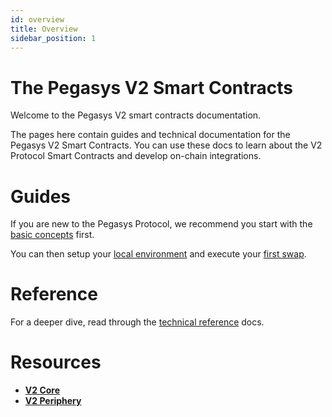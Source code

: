```yaml
---
id: overview
title: Overview
sidebar_position: 1
---
```


# The Pegasys V2 Smart Contracts

Welcome to the Pegasys V2 smart contracts documentation.

The pages here contain guides and technical documentation for the Pegasys V2 Smart Contracts.
You can use these docs to learn about the V2 Protocol Smart Contracts and develop on-chain integrations.

# Guides

If you are new to the Pegasys Protocol, we recommend you start with the [basic concepts](../../concepts/protocol) first.

You can then setup your [local environment](./guides/local-environment) and execute your [first swap](./guides/swaps/single-swaps).

# Reference

For a deeper dive, read through the [technical reference](./reference/overview) docs.

# Resources

- [**V2 Core**](https://github.com/Pegasys-fi/v2-core)
- [**V2 Periphery**](https://github.com/Pegasys-fi/v2-periphery)